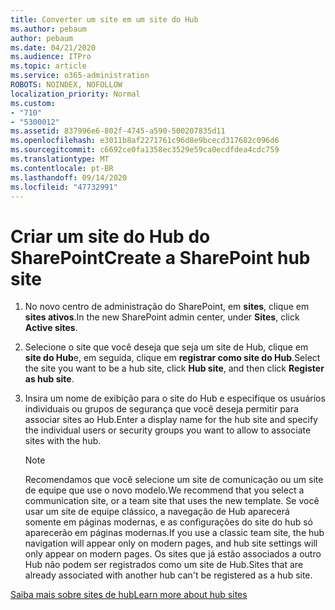 ```yaml
---
title: Converter um site em um site do Hub
ms.author: pebaum
author: pebaum
ms.date: 04/21/2020
ms.audience: ITPro
ms.topic: article
ms.service: o365-administration
ROBOTS: NOINDEX, NOFOLLOW
localization_priority: Normal
ms.custom:
- "710"
- "5300012"
ms.assetid: 837996e6-802f-4745-a590-500207835d11
ms.openlocfilehash: e3011b8af2271761c96d8e9bcecd317682c096d6
ms.sourcegitcommit: c6692ce0fa1358ec3529e59ca0ecdfdea4cdc759
ms.translationtype: MT
ms.contentlocale: pt-BR
ms.lasthandoff: 09/14/2020
ms.locfileid: "47732991"
---
```

# <a name="create-a-sharepoint-hub-site"></a><span data-ttu-id="8606e-102">Criar um site do Hub do SharePoint</span><span class="sxs-lookup"><span data-stu-id="8606e-102">Create a SharePoint hub site</span></span>

1. <span data-ttu-id="8606e-103">No novo centro de administração do SharePoint, em **sites**, clique em **sites ativos**.</span><span class="sxs-lookup"><span data-stu-id="8606e-103">In the new SharePoint admin center, under **Sites**, click **Active sites**.</span></span>

2. <span data-ttu-id="8606e-104">Selecione o site que você deseja que seja um site de Hub, clique em **site do Hub**e, em seguida, clique em **registrar como site do Hub**.</span><span class="sxs-lookup"><span data-stu-id="8606e-104">Select the site you want to be a hub site, click **Hub site**, and then click **Register as hub site**.</span></span>

3. <span data-ttu-id="8606e-105">Insira um nome de exibição para o site do Hub e especifique os usuários individuais ou grupos de segurança que você deseja permitir para associar sites ao Hub.</span><span class="sxs-lookup"><span data-stu-id="8606e-105">Enter a display name for the hub site and specify the individual users or security groups you want to allow to associate sites with the hub.</span></span>

    > [!NOTE]
    >  <span data-ttu-id="8606e-106">Recomendamos que você selecione um site de comunicação ou um site de equipe que use o novo modelo.</span><span class="sxs-lookup"><span data-stu-id="8606e-106">We recommend that you select a communication site, or a team site that uses the new template.</span></span> <span data-ttu-id="8606e-107">Se você usar um site de equipe clássico, a navegação de Hub aparecerá somente em páginas modernas, e as configurações do site do hub só aparecerão em páginas modernas.</span><span class="sxs-lookup"><span data-stu-id="8606e-107">If you use a classic team site, the hub navigation will appear only on modern pages, and hub site settings will only appear on modern pages.</span></span> <span data-ttu-id="8606e-108">Os sites que já estão associados a outro Hub não podem ser registrados como um site de Hub.</span><span class="sxs-lookup"><span data-stu-id="8606e-108">Sites that are already associated with another hub can't be registered as a hub site.</span></span>
  
[<span data-ttu-id="8606e-109">Saiba mais sobre sites de hub</span><span class="sxs-lookup"><span data-stu-id="8606e-109">Learn more about hub sites</span></span>](https://go.microsoft.com/fwlink/?linkid=869149)
  